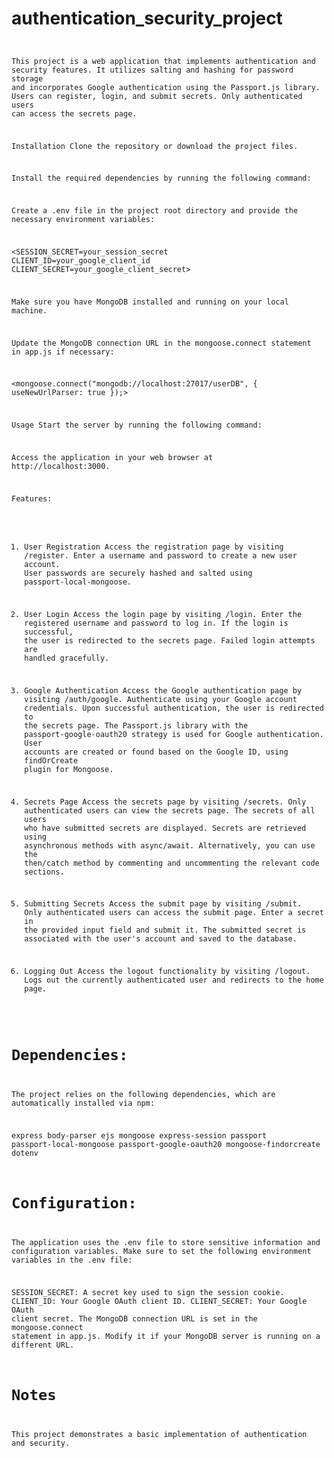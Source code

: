 # authentication_security_project  <code>

This project is a web application that implements authentication and security features. It utilizes salting and hashing for password storage and incorporates Google authentication using the Passport.js library. Users can register, login, and submit secrets. Only authenticated users can access the secrets page.

Installation
Clone the repository or download the project files.

Install the required dependencies by running the following command: <npm install> 

Create a .env file in the project root directory and provide the necessary environment variables:

<SESSION_SECRET=your_session_secret
CLIENT_ID=your_google_client_id
CLIENT_SECRET=your_google_client_secret>

Make sure you have MongoDB installed and running on your local machine.

Update the MongoDB connection URL in the mongoose.connect statement in app.js if necessary:

<mongoose.connect("mongodb://localhost:27017/userDB", { useNewUrlParser: true });>
  
Usage
Start the server by running the following command: <node app.js>
  
Access the application in your web browser at http://localhost:3000.

Features:
1. User Registration
Access the registration page by visiting /register.
Enter a username and password to create a new user account.
User passwords are securely hashed and salted using passport-local-mongoose.
  
2. User Login
Access the login page by visiting /login.
Enter the registered username and password to log in.
If the login is successful, the user is redirected to the secrets page.
Failed login attempts are handled gracefully.
  
3. Google Authentication
Access the Google authentication page by visiting /auth/google.
Authenticate using your Google account credentials.
Upon successful authentication, the user is redirected to the secrets page.
The Passport.js library with the passport-google-oauth20 strategy is used for Google authentication.
User accounts are created or found based on the Google ID, using findOrCreate plugin for Mongoose.
  
4. Secrets Page
Access the secrets page by visiting /secrets.
Only authenticated users can view the secrets page.
The secrets of all users who have submitted secrets are displayed.
Secrets are retrieved using asynchronous methods with async/await.
Alternatively, you can use the then/catch method by commenting and uncommenting the relevant code sections.
  
5. Submitting Secrets
Access the submit page by visiting /submit.
Only authenticated users can access the submit page.
Enter a secret in the provided input field and submit it.
The submitted secret is associated with the user's account and saved to the database.
  
6. Logging Out
Access the logout functionality by visiting /logout.
Logs out the currently authenticated user and redirects to the home page.
  
# Dependencies:
The project relies on the following dependencies, which are automatically installed via npm:

express
body-parser
ejs
mongoose
express-session
passport
passport-local-mongoose
passport-google-oauth20
mongoose-findorcreate
dotenv
  
# Configuration:
The application uses the .env file to store sensitive information and configuration variables. Make sure to set the following environment variables in the .env file:

SESSION_SECRET: A secret key used to sign the session cookie.
CLIENT_ID: Your Google OAuth client ID.
CLIENT_SECRET: Your Google OAuth client secret.
The MongoDB connection URL is set in the mongoose.connect statement in app.js. Modify it if your MongoDB server is running on a different URL.

# Notes
This project demonstrates a basic implementation of authentication and security.
